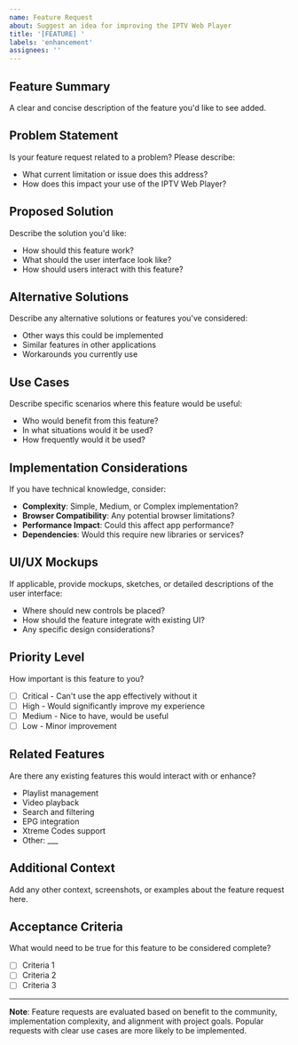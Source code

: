 ```yaml
---
name: Feature Request
about: Suggest an idea for improving the IPTV Web Player
title: '[FEATURE] '
labels: 'enhancement'
assignees: ''
---
```


## Feature Summary
A clear and concise description of the feature you'd like to see added.

## Problem Statement
Is your feature request related to a problem? Please describe:
- What current limitation or issue does this address?
- How does this impact your use of the IPTV Web Player?

## Proposed Solution
Describe the solution you'd like:
- How should this feature work?
- What should the user interface look like?
- How should users interact with this feature?

## Alternative Solutions
Describe any alternative solutions or features you've considered:
- Other ways this could be implemented
- Similar features in other applications
- Workarounds you currently use

## Use Cases
Describe specific scenarios where this feature would be useful:
- Who would benefit from this feature?
- In what situations would it be used?
- How frequently would it be used?

## Implementation Considerations
If you have technical knowledge, consider:
- **Complexity**: Simple, Medium, or Complex implementation?
- **Browser Compatibility**: Any potential browser limitations?
- **Performance Impact**: Could this affect app performance?
- **Dependencies**: Would this require new libraries or services?

## UI/UX Mockups
If applicable, provide mockups, sketches, or detailed descriptions of the user interface:
- Where should new controls be placed?
- How should the feature integrate with existing UI?
- Any specific design considerations?

## Priority Level
How important is this feature to you?
- [ ] Critical - Can't use the app effectively without it
- [ ] High - Would significantly improve my experience
- [ ] Medium - Nice to have, would be useful
- [ ] Low - Minor improvement

## Related Features
Are there any existing features this would interact with or enhance?
- Playlist management
- Video playback
- Search and filtering
- EPG integration
- Xtreme Codes support
- Other: ___

## Additional Context
Add any other context, screenshots, or examples about the feature request here.

## Acceptance Criteria
What would need to be true for this feature to be considered complete?
- [ ] Criteria 1
- [ ] Criteria 2
- [ ] Criteria 3

---

**Note**: Feature requests are evaluated based on benefit to the community, implementation complexity, and alignment with project goals. Popular requests with clear use cases are more likely to be implemented.
